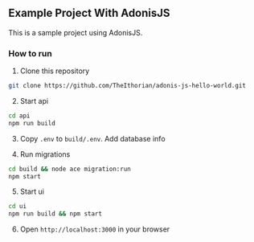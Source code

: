 ## Example Project With AdonisJS

This is a sample project using AdonisJS.

### How to run

1. Clone this repository 

```bash
git clone https://github.com/TheIthorian/adonis-js-hello-world.git
```

2. Start api

```bash
cd api
npm run build
```

3. Copy `.env` to `build/.env`. Add database info

4. Run migrations

```bash
cd build && node ace migration:run
npm start
```

5. Start ui

```bash
cd ui
npm run build && npm start
```

6. Open `http://localhost:3000` in your browser
